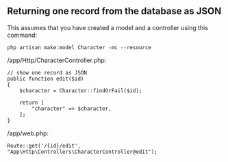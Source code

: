 ## Returning one record from the database as JSON

This assumes that you have created a model and a controller using this command:

    php artisan make:model Character -mc --resource

/app/Http/CharacterController.php:

    // show one record as JSON
    public function edit($id)
    {
        $character = Character::findOrFail($id);

        return [
            "character" => $character,
        ];
    }

/app/web.php:

    Route::get('/{id}/edit', "App\Http\Controllers\CharacterController@edit");